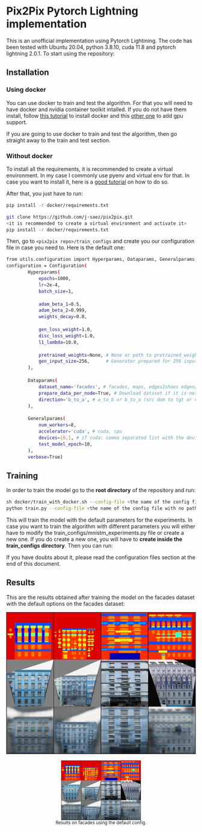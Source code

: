# Pix2Pix Pytorch Lightning implementation

This is an unofficial implementation using Pytorch Lightining. The code has been tested with Ubuntu 20.04, python 3.8.10, cuda 11.8 and pytorch lightning 2.0.1. To start using the repository:

## Installation

### Using docker
You can use docker to train and test the algorithm. For that you will need to have docker and nvidia container toolkit intalled. If you do not have them install, follow [this tutorial](https://docs.docker.com/engine/install/ubuntu/) to install docker and this [other one](https://docs.nvidia.com/datacenter/cloud-native/container-toolkit/latest/install-guide.html) to add gpu support.

If you are going to use docker to train and test the algorithm, then go straight away to the train and test section.

### Without docker
To install all the requirements, it is recommended to create a virtual environment. In my case I commonly use pyenv and virtual env for that. In case you want to install it, here is a [good tutorial](https://realpython.com/intro-to-pyenv/) on how to do so.

After that, you just have to run:

```bash
pip install -r docker/requirements.txt
````

```bash
git clone https://github.com/j-saez/pix2pix.git
<it is recommended to create a virtual environment and activate it>
pip install -r docker/requirements.txt
```

Then, go to `<pix2pix repo>/train_configs` and create you our configuration file in case you need to. Here is the default one:

```bash
from utils.configuration import Hyperparams, Dataparams, Generalparams, Configuration
configuration = Configuration(
        Hyperparams(
            epochs=1000,
            lr=2e-4,
            batch_size=1,

            adam_beta_1=0.5,
            adam_beta_2=0.999,
            weights_decay=0.0,

            gen_loss_weight=1.0,
            disc_loss_weight=1.0,
            l1_lambda=10.0,

            pretrained_weights=None, # None or path to pretrained_weights
            gen_input_size=256,      # Generator prepared for 256 input and output as in the paper
        ),

        Dataparams(
            dataset_name='facades', # facades, maps, edges2shoes edges2handbas, cityscapes, night2day
            prepare_data_per_node=True, # Download dataset if it is not available
            direction='b_to_a', # a_to_b or b_to_a (src dom to tgt or viceversa)
        ),

        Generalparams(
            num_workers=8,
            accelerator='cuda', # cuda, cpu
            devices=[0,], # if cuda: comma separated list with the devices to be used. if cpu: number of cores to use
            test_model_epoch=10,
        ),
        verbose=True)
```

## Training

In order to train the model go to the **root directory** of the repository and run:

```bash
sh docker/train_with_docker.sh --config-file <the name of the config file with no path># if you are using docker
python train.py --config-file <the name of the config file with no path> # if you are not
```

This will train the model with the default parameters for the experiments. In case you want to train the algorithm with different parameters you will either have to modify the train_configs/mnistm_experiments.py file or create a new one. If you do create a new one, you will have to **create inside the train_configs directory**. Then you can run:

If you have doubts about it, please read the configuration files section at the end of this document.

## Results

This are the results obtained after training the model on the facades dataset with the default options on the facades dataset:

![Results on facades](./readme_images/results_on_facades_default_config.png)
<figure style="text-align:center;">
    <img src="readme_images/results_on_facades_default_config.png" alt="Results on facades using the default config." style="width: 50%; display: block; margin: 0 auto;">
    <figcaption style="font-size: smaller;">Results on facades using the default config.</figcaption>
</figure>
